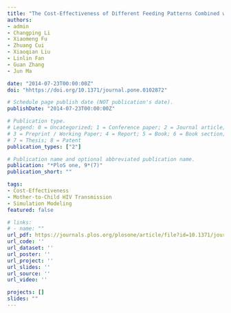 ```yaml
---
title: "The Cost-Effectiveness of Different Feeding Patterns Combined with Prompt Treatments for Preventing Mother-to-Child HIV Transmission in South Africa: Estimates from Simulation Modeling"
authors:
- admin
- Changping Li
- Xiaomeng Fu
- Zhuang Cui
- Xiaoqian Liu
- Linlin Fan
- Guan Zhang
- Jun Ma

date: "2014-07-23T00:00:00Z"
doi: "hhttps://doi.org/10.1371/journal.pone.0102872"

# Schedule page publish date (NOT publication's date).
publishDate: "2014-07-23T00:00:00Z"

# Publication type.
# Legend: 0 = Uncategorized; 1 = Conference paper; 2 = Journal article;
# 3 = Preprint / Working Paper; 4 = Report; 5 = Book; 6 = Book section;
# 7 = Thesis; 8 = Patent
publication_types: ["2"]

# Publication name and optional abbreviated publication name.
publication: "*PloS one, 9*(7)"
publication_short: ""

tags:
- Cost-Effectiveness
- Mother-to-Child HIV Transmission
- Simulation Modeling
featured: false

# links:
# - name: ""
url_pdf: https://journals.plos.org/plosone/article/file?id=10.1371/journal.pone.0102872&type=printable
url_code: ''
url_dataset: ''
url_poster: ''
url_project: ''
url_slides: ''
url_source: ''
url_video: ''

projects: []
slides: ""
---
```

